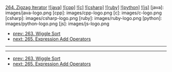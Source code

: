 [264. Zigzag Iterator](https://leetcode.com/problems/zigzag-iterator/)
[![java]](https://github.com/leetcode-study-group/leetcode-java-solutions/blob/master/264-zigzag-iterator.md)
[![cpp]](https://github.com/leetcode-study-group/leetcode-cpp-solutions/blob/master/264-zigzag-iterator.md)
[![c]](https://github.com/leetcode-study-group/leetcode-c-solutions/blob/master/264-zigzag-iterator.md)
[![csharp]](https://github.com/leetcode-study-group/leetcode-csharp-solutions/blob/master/264-zigzag-iterator.md)
[![ruby]](https://github.com/leetcode-study-group/leetcode-ruby-solutions/blob/master/264-zigzag-iterator.md)
[![python]](https://github.com/leetcode-study-group/leetcode-python-solutions/blob/master/264-zigzag-iterator.md)
[![js]](https://github.com/leetcode-study-group/leetcode-js-solutions/blob/master/264-zigzag-iterator.md)
[java]: images/java-logo.png
[cpp]: images/cpp-logo.png
[c]: images/c-logo.png
[csharp]: images/csharp-logo.png
[ruby]: images/ruby-logo.png
[python]: images/python-logo.png
[js]: images/js-logo.png

- [prev: 263. Wiggle Sort](263-wiggle-sort.md)
- [next: 265. Expression Add Operators](265-expression-add-operators.md)

---


---

- [prev: 263. Wiggle Sort](263-wiggle-sort.md)
- [next: 265. Expression Add Operators](265-expression-add-operators.md)
